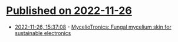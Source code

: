 # [Published on 2022-11-26](index.md)

* [2022-11-26, 15:37:08](https://news.ycombinator.com/item?id=33753466) - [MycelioTronics: Fungal mycelium skin for sustainable electronics](https://www.science.org/doi/10.1126/sciadv.add7118)
